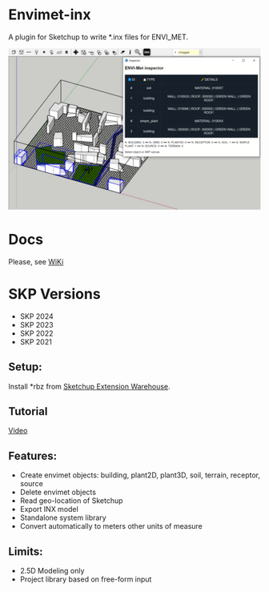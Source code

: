 # Envimet-inx
A plugin for Sketchup to write *.inx files for ENVI_MET.

![image](https://github.com/ENVI-coding/Envimet-INX/blob/main/envimet-inx.PNG)

# Docs
Please, see [WiKi](https://github.com/ENVI-coding/Envimet-INX/wiki)

# SKP Versions
* SKP 2024
* SKP 2023
* SKP 2022
* SKP 2021

## Setup:
Install *rbz from [Sketchup Extension Warehouse](https://extensions.sketchup.com/extension/e99e6c45-22c1-4c43-9c2e-d6d326925763/envimet-inx).

## Tutorial
[Video](https://www.youtube.com/watch?v=E5tdyUqDNp0&list=PLVk71QLjaA6MABWgAIh_VJJ53PREOXKBX&ab_channel=AntonelloDiNunzio)

## Features:
- Create envimet objects: building, plant2D, plant3D, soil, terrain, receptor, source
- Delete envimet objects
- Read geo-location of Sketchup
- Export INX model
- Standalone system library
- Convert automatically to meters other units of measure

## Limits:
- 2.5D Modeling only
- Project library based on free-form input
